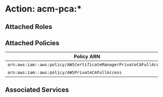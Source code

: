 # Action: acm-pca:*

## Attached Roles

## Attached Policies

| Policy ARN | Policy Name |
|------------|-------------|
| `arn:aws:iam::aws:policy/AWSCertificateManagerPrivateCAFullAccess` | [AWSCertificateManagerPrivateCAFullAccess](../policies.md#awscertificatemanagerprivatecafullaccess) |
| `arn:aws:iam::aws:policy/AWSPrivateCAFullAccess` | [AWSPrivateCAFullAccess](../policies.md#awsprivatecafullaccess) |

## Associated Services

